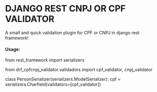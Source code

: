 # DJANGO REST CNPJ OR CPF VALIDATOR
A small and quick validation plugin for CPF or CNPJ in django rest framework!


#### Usage:

from rest_framework import serializers 

from drf_cpfcnpj_validator.validadors import cpf_validator, cnpj_validator


class PersonSerializer(serializers.ModelSerializer):
    cpf = serializers.Charfield(validators=[cpf_validator])